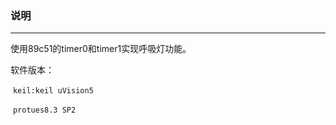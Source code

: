 ### 说明

***

使用89c51的timer0和timer1实现呼吸灯功能。

软件版本：

​     `keil:keil uVision5`

​     `protues8.3 SP2`
